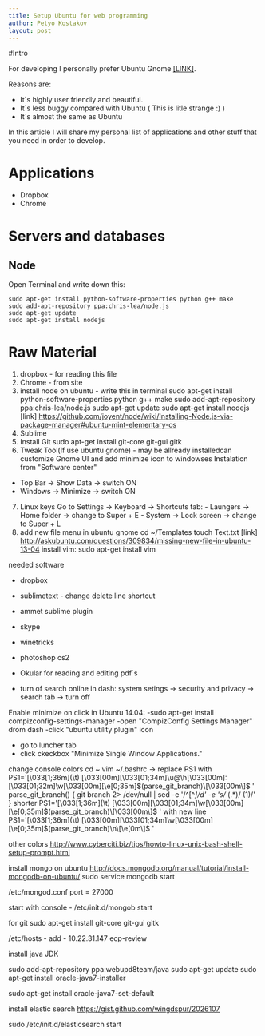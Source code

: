 ```yaml
---
title: Setup Ubuntu for web programming
author: Petyo Kostakov
layout: post
---
```


#Intro

For developing I personally prefer Ubuntu Gnome [[LINK]](http://ubuntugnome.org/).

Reasons are:

* It`s highly user friendly and beautiful.
* It`s less buggy compared with Ubuntu ( This is litle strange :) )
* It`s almost the same as Ubuntu

In this article I will share my personal list of applications and other stuff that you need in order to develop.

# Applications

* Dropbox
* Chrome

# Servers and databases

## Node

Open Terminal and write down this:

```
sudo apt-get install python-software-properties python g++ make
sudo add-apt-repository ppa:chris-lea/node.js
sudo apt-get update
sudo apt-get install nodejs
```

# Raw Material

1. dropbox - for reading this file
2. Chrome - from site
3. install node on ubuntu - write this in terminal
	sudo apt-get install python-software-properties python g++ make
	sudo add-apt-repository ppa:chris-lea/node.js
	sudo apt-get update
	sudo apt-get install nodejs
[link] https://github.com/joyent/node/wiki/Installing-Node.js-via-package-manager#ubuntu-mint-elementary-os
4. Sublime
5. Install Git
	sudo apt-get install git-core git-gui gitk
6. Tweak Tool(If use ubuntu gnome) - may be allready installedcan customize Gnome UI and add minimize icon to windowses
	Instalation from "Software center"
- Top Bar -> Show Data -> switch ON
- Windows -> Minimize -> switch ON
7. Linux keys
	Go to Settings -> Keyboard -> Shortcuts tab:
		- Laungers -> Home folder -> change to Super + E
		- System -> Lock screen -> change to Super + L
7. add new file menu in ubuntu gnome 
	cd ~/Templates
	touch Text.txt
[link] http://askubuntu.com/questions/309834/missing-new-file-in-ubuntu-13-04
install vim:
	sudo apt-get install vim

needed software
- dropbox
- sublimetext - change delete line shortcut
- ammet sublime plugin
- skype
- winetricks
- photoshop cs2
- Okular for reading and editing pdf`s

- turn of search online in dash: system setings -> security and privacy -> search tab -> turn off 

Enable minimize on click in Ubuntu 14.04:
-sudo apt-get install compizconfig-settings-manager
-open "CompizConfig Settings Manager" drom dash
-click "ubuntu utility plugin" icon
- go to luncher tab
- click ckeckbox "Minimize Single Window Applications."


change console colors 
cd ~
vim ~/.bashrc -> replace PS1 with PS1='\[\033[1;36m\](\t) \[\033[00m\]\[\033[01;34m\]\u@\h\[\033[00m\]:\[\033[01;32m\]\w\[\033[00m\]\[\e[0;35m\]$(parse_git_branch)\[\033[00m\]$ '
parse_git_branch() {
    git branch 2> /dev/null | sed -e '/^[^*]/d' -e 's/* (.*)/ (1)/'
}
shorter PS1='\[\033[1;36m\](\t) \[\033[00m\]\[\033[01;34m\]\w\[\033[00m\]\[\e[0;35m\]$(parse_git_branch)\[\033[00m\]$ '
with new line  PS1='\[\033[1;36m\](\t) \[\033[00m\]\[\033[01;34m\]\w\[\033[00m\]\[\e[0;35m\]$(parse_git_branch)\n\[\e[0m\]$ '


other colors http://www.cyberciti.biz/tips/howto-linux-unix-bash-shell-setup-prompt.html

install mongo  on ubuntu
http://docs.mongodb.org/manual/tutorial/install-mongodb-on-ubuntu/
sudo service mongodb start

/etc/mongod.conf
port = 27000

start with console - /etc/init.d/mongob start



for git 
sudo apt-get install git-core git-gui gitk


/etc/hosts - add - 10.22.31.147 ecp-review



install java JDK

sudo add-apt-repository ppa:webupd8team/java
sudo apt-get update
sudo apt-get install oracle-java7-installer

sudo apt-get install oracle-java7-set-default


install elastic search
https://gist.github.com/wingdspur/2026107

sudo /etc/init.d/elasticsearch start
